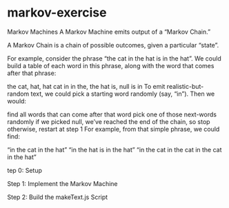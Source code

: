 # markov-exercise

Markov Machines
A Markov Machine emits output of a “Markov Chain.”

A Markov Chain is a chain of possible outcomes, given a particular “state”.

For example, consider the phrase “the cat in the hat is in the hat”. We could build a table of each word in this phrase, along with the word that comes after that phrase:

the	cat, hat, hat
cat	in
in	the, the
hat	is, null
is	in
To emit realistic-but-random text, we could pick a starting word randomly (say, “in”). Then we would:

find all words that can come after that word
pick one of those next-words randomly
if we picked null, we’ve reached the end of the chain, so stop
otherwise, restart at step 1
For example, from that simple phrase, we could find:

“in the cat in the hat”
“in the hat is in the hat”
“in the cat in the cat in the cat in the hat”


tep 0: Setup

Step 1: Implement the Markov Machine

Step 2: Build the makeText.js Script
